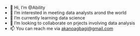 - 👋 Hi, I’m @Ability
- 👀 I’m interested in meeting data analysts arond the world
- 🌱 I’m currently learning data science
- 💞️ I’m looking to collaborate on prjects involving data analysis
- 📫 You can reach me via akanoagbagi@gmail.com

<!---
idrisquadri/idrisquadri is a ✨ special ✨ repository because its `README.md` (this file) appears on your GitHub profile.
You can click the Preview link to take a look at your changes.
--->
